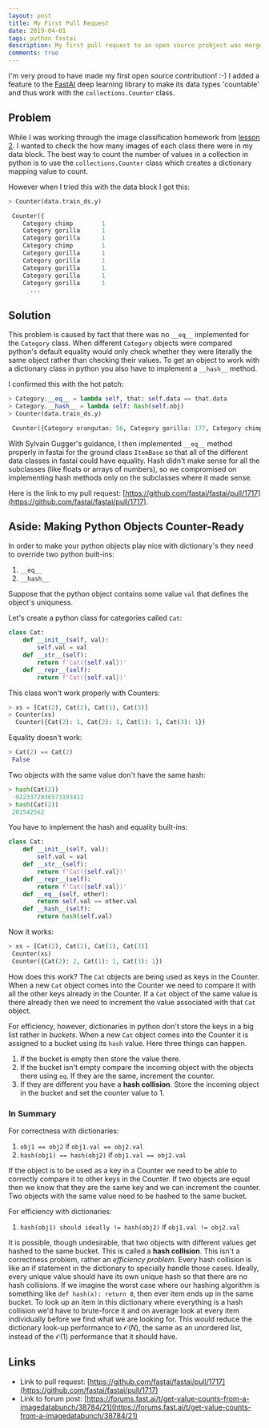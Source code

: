 ```yaml
---
layout: post
title: My First Pull Request
date: 2019-04-01
tags: python fastai
description: My first pull request to an open source probject was merged into fastai.
comments: true
---
```



I'm very proud to have made my first open source contribution! :-) I added a feature to the [FastAI](https://github.com/fastai/fastai) deep learning library to make its data types 'countable' and thus work with the `collections.Counter` class.



## Problem 

While I was working through the image classification homework from [lesson 2](https://github.com/fastai/course-v3/blob/master/nbs/dl1/lesson2-download.ipynb). I wanted to check the how many images of each class there were in my data block. The best way to count the number of values in a collection in python is to use the `collections.Counter` class which creates a dictionary mapping value to count.

However when I tried this with the data block I got this:

``` python
> Counter(data.train_ds.y)

 Counter({
    Category chimp        1
    Category gorilla      1
    Category gorilla      1
    Category chimp        1
    Category gorilla      1
    Category gorilla      1
    Category gorilla      1
    Category gorilla      1
    Category gorilla      1
      ...

```



## Solution

This problem is caused by fact that there was no `__eq__` implemented for the `Category` class. When different `Category` objects were compared python's default equality would only check whether they were literally the same object rather than checking their values. To get an object to work with a dictionary class in python you also have to implement a `__hash__` method.

I confirmed this with the hot patch:

```python
> Category.__eq__ = lambda self, that: self.data == that.data
> Category.__hash__ = lambda self: hash(self.obj)
> Counter(data.train_ds.y)

 Counter({Category orangutan: 56, Category gorilla: 177, Category chimp: 173})
```

With Sylvain Gugger's guidance, I then implemented `__eq__` method properly in fastai for the ground class `ItemBase` so that all of the different data classes in fastai could have equality. Hash didn't make sense for all the subclasses (like floats or arrays of numbers), so we compromised on implementing hash methods only on the subclasses where it made sense.

Here is the link to my pull request: [https://github.com/fastai/fastai/pull/1717](https://github.com/fastai/fastai/pull/1717).



## Aside: Making Python Objects Counter-Ready

In order to make your python objects play nice with dictionary's they need to override two python built-ins:

1. `__eq__`
2. `__hash__`

Suppose that the python object contains some value `val` that defines the object's uniquness. 

Let's create a python class for categories called `Cat`:

```python
class Cat: 
    def __init__(self, val): 
      	self.val = val 
    def __str__(self): 
      	return f'Cat({self.val})' 
    def __repr__(self): 
    	return f'Cat({self.val})' 
```



This class won't work properly with Counters:

```python
> xs = [Cat(2), Cat(2), Cat(1), Cat(3)]
> Counter(xs)
  Counter({Cat(2): 1, Cat(2): 1, Cat(1): 1, Cat(3): 1})

```



Equality doesn't work:

```python
> Cat(2) == Cat(2)
 False
```



Two objects with the same value don't have the same hash:

```python
> hash(Cat(2))
 -9223372036573193412
> hash(Cat(2))
 281542562
```



You have to implement the hash and equality built-ins:

```python
class Cat: 
    def __init__(self, val): 
      	self.val = val 
    def __str__(self): 
      	return f'Cat({self.val})' 
    def __repr__(self): 
    	return f'Cat({self.val})' 
    def __eq__(self, other):
    	return self.val == other.val
    def __hash__(self):
      	return hash(self.val)
```

Now it works:

```python
> xs = [Cat(2), Cat(2), Cat(1), Cat(3)] 
 Counter(xs)
 Counter({Cat(2): 2, Cat(1): 1, Cat(3): 1})
```



How does this work? The `Cat` objects are being used as keys in the Counter. When a new `Cat` object comes into the Counter we need to compare it with all the other keys already in the Counter. If a `Cat` object of the same value is there already then we need to increment the value associated with that `Cat` object. 

For efficiency, however, dictionaries in python don't store the keys in a big list rather in _buckets_. When a new `Cat` object comes into the Counter it is assigned to a bucket using its `hash` value. Here three things can happen.

1. If the bucket is empty then store the value there.
2. If the bucket isn't empty compare the incoming object with the objects there using `eq`. If they are the same, increment the counter. 
3. If they are different you have a __hash collision__. Store the incoming object in the bucket and set the counter value to 1.



### In Summary

For correctness with dictionaries:

1. `obj1 == obj2` if `obj1.val == obj2.val`
2. `hash(obj1) == hash(obj2)` if `obj1.val == obj2.val`

If the object is to be used as a key in a Counter we need to be able to correctly compare it to other keys in the Counter. If two objects are equal then we know that they are the same key and we can increment the counter. Two objects with the same value need to be hashed to the same bucket.

For efficiency with dictionaries:

1. `hash(obj1) should ideally != hash(obj2)` if `obj1.val != obj2.val`

It is possible, though undesirable, that two objects with different values get hashed to the same bucket. This is called a __hash collision__. This isn't a correctness problem, rather an _efficiency problem_. Every hash collision is like an if statement in the dictionary to specially handle those cases. Ideally, every unique value should have its own unique hash so that there are no hash collisions. If we imagine the worst case where our hashing algorithm is something like `def hash(x): return 0`, then ever item ends up in the same bucket. To look up an item in this dictionary where everything is a hash collision we'd have to brute-force it and on average look at every item individually before we find what we are looking for. This would reduce the dictionary look-up performance to $\mathcal{O}(N)$, the same as an unordered list, instead of the $\mathcal{O}(1)$ performance that it should have.  



## Links

- Link to pull request: [https://github.com/fastai/fastai/pull/1717](https://github.com/fastai/fastai/pull/1717)
- Link to forum post: [https://forums.fast.ai/t/get-value-counts-from-a-imagedatabunch/38784/21](https://forums.fast.ai/t/get-value-counts-from-a-imagedatabunch/38784/21)

